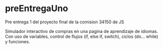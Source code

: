 # preEntregaUno
Pre entrega 1 del proyecto final de la comision 34150 de JS

Simulador interactivo de compras en una pagina de aprendizaje de idiomas. Con uso de variables, control de flujos (if, else if, switch), ciclos (do... while) y funciones.
